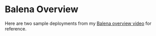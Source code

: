 # Balena Overview

Here are two sample deployments from my [Balena overview video](https://justinmiller.io/talks/#Balena-overview-self-produced-2023) for reference. 
